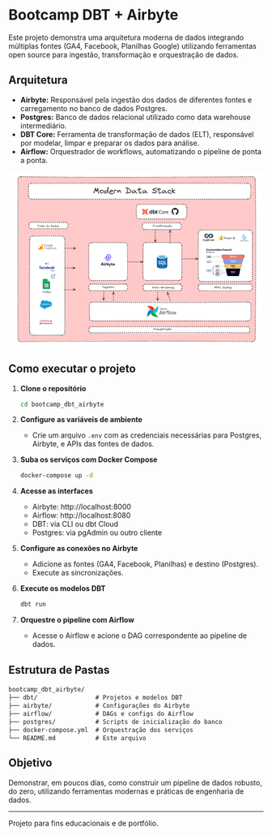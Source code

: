 


# Bootcamp DBT + Airbyte

Este projeto demonstra uma arquitetura moderna de dados integrando múltiplas fontes (GA4, Facebook, Planilhas Google) utilizando ferramentas open source para ingestão, transformação e orquestração de dados.

## Arquitetura

- **Airbyte:** Responsável pela ingestão dos dados de diferentes fontes e carregamento no banco de dados Postgres.
- **Postgres:** Banco de dados relacional utilizado como data warehouse intermediário.
- **DBT Core:** Ferramenta de transformação de dados (ELT), responsável por modelar, limpar e preparar os dados para análise.
- **Airflow:** Orquestrador de workflows, automatizando o pipeline de ponta a ponta.

![Arquitetura](https://github.com/lvgalvao/bootcamp-aberto-aovivo/blob/main/pics/foto.png?raw=true)

## Como executar o projeto

1. **Clone o repositório**
   ```bash
   cd bootcamp_dbt_airbyte
   ```

2. **Configure as variáveis de ambiente**
   - Crie um arquivo `.env` com as credenciais necessárias para Postgres, Airbyte, e APIs das fontes de dados.

3. **Suba os serviços com Docker Compose**
   ```bash
   docker-compose up -d
   ```

4. **Acesse as interfaces**
   - Airbyte: http://localhost:8000
   - Airflow: http://localhost:8080
   - DBT: via CLI ou dbt Cloud
   - Postgres: via pgAdmin ou outro cliente

5. **Configure as conexões no Airbyte**
   - Adicione as fontes (GA4, Facebook, Planilhas) e destino (Postgres).
   - Execute as sincronizações.

6. **Execute os modelos DBT**
   ```bash
   dbt run
   ```

7. **Orquestre o pipeline com Airflow**
   - Acesse o Airflow e acione o DAG correspondente ao pipeline de dados.

## Estrutura de Pastas

```
bootcamp_dbt_airbyte/
├── dbt/                # Projetos e modelos DBT
├── airbyte/            # Configurações do Airbyte
├── airflow/            # DAGs e configs do Airflow
├── postgres/           # Scripts de inicialização do banco
├── docker-compose.yml  # Orquestração dos serviços
└── README.md           # Este arquivo
```

## Objetivo

Demonstrar, em poucos dias, como construir um pipeline de dados robusto, do zero, utilizando ferramentas modernas e práticas de engenharia de dados.

---

Projeto para fins educacionais e de portfólio.
